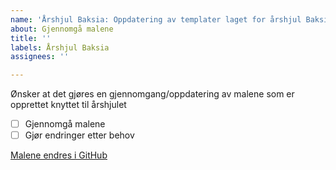```yaml
---
name: 'Årshjul Baksia: Oppdatering av templater laget for årshjul Baksia'
about: Gjennomgå malene
title: ''
labels: Årshjul Baksia
assignees: ''

---
```


Ønsker at det gjøres en gjennomgang/oppdatering av malene som er opprettet knyttet til årshjulet

- [ ] Gjennomgå malene
- [ ] Gjør endringer etter behov

[Malene endres i GitHub](https://github.com/Altinn/styringssystem/issues/templates/edit)
